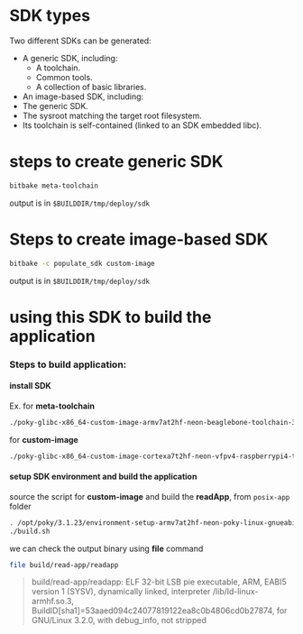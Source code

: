 # SDK types

Two different SDKs can be generated:

- A generic SDK, including:
  - A toolchain.
  - Common tools.
  - A collection of basic libraries.
-  An image-based SDK, including:
  - The generic SDK.
  - The sysroot matching the target root filesystem.
  - Its toolchain is self-contained (linked to an SDK embedded libc).

# steps to create generic SDK 

```sh
bitbake meta-toolchain
```

output is in `$BUILDDIR/tmp/deploy/sdk`

# Steps to create image-based SDK

```sh
bitbake -c populate_sdk custom-image
```

output is in `$BUILDDIR/tmp/deploy/sdk`



# using this SDK to build the application

### Steps to build application:

#### install SDK

Ex. for **meta-toolchain**

```sh
./poky-glibc-x86_64-custom-image-armv7at2hf-neon-beaglebone-toolchain-3.1.23.sh
```

for **custom-image**

```sh
./poky-glibc-x86_64-custom-image-cortexa7t2hf-neon-vfpv4-raspberrypi4-toolchain-3.1.23.sh
```

#### setup SDK environment and build the application

source the script for **custom-image** and build the **readApp**, from `posix-app` folder

```sh
. /opt/poky/3.1.23/environment-setup-armv7at2hf-neon-poky-linux-gnueabi
./build.sh
```

we can check the output binary using **file** command

```sh
file build/read-app/readapp
```

> build/read-app/readapp: ELF 32-bit LSB pie executable, ARM, EABI5 version 1 (SYSV), dynamically linked, interpreter /lib/ld-linux-armhf.so.3, BuildID[sha1]=53aaed094c24077819122ea8c0b4806cd0b27874, for GNU/Linux 3.2.0, with debug_info, not stripped

